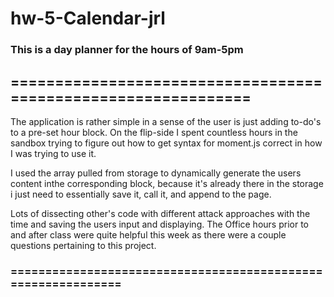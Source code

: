 # hw-5-Calendar-jrl

### This is a day planner for the hours of 9am-5pm

## ==============================================================

The application is rather simple in a sense of the user is just adding to-do's to a pre-set hour block. On the flip-side I spent countless hours in the sandbox trying to figure out how to get syntax for moment.js correct in how I was trying to use it.

I used the array pulled from storage to dynamically generate the users content inthe corresponding block, because it's already there in the storage i just need to essentially save it, call it, and append to the page.

Lots of dissecting other's code with different attack approaches with the time and saving the users input and displaying.
The Office hours prior to and after class were quite helpful this week as there were a couple questions pertaining to this project.

### =============================================================
